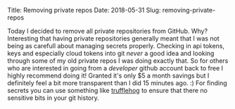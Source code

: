Title: Removing private repos
Date: 2018-05-31
Slug: removing-private-repos

Today I decided to remove all private repositories from GitHub.
Why? Interesting that having private repositories generally meant that
I was not being as carefull about managing secrets properly. Checking in
api tokens, keys and especially cloud tokens into git _never_ a good idea
and looking through some of my old private repos I was doing exactly that.
So for others who are interested in going from a _developer_ github account
back to free I highly recommend doing it! Granted it's only $5 a month savings
but I definitely feel a bit more transparent than I did 15 minutes ago. :)
For finding secrets you can use something like [trufflehog](https://github.com/dxa4481/truffleHog)
to ensure that there no sensitive bits in your git history.
